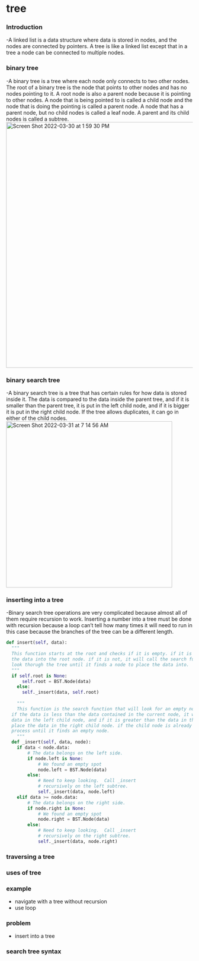 # tree
### Introduction
-A linked list is a data structure where data is stored in nodes, and the nodes are connected by pointers. A tree is like a linked list except that in a tree a node can be connected to multiple nodes.  



### binary tree
-A binary tree is a tree where each node only connects to two other nodes. The root of a binary tree is the node that points to other nodes and has no nodes pointing to it. A root node is also a parent node because it is pointing to other nodes. A node that is being pointed to is called a child node and the node that is doing the pointing is called a parent node. A node that has a parent node, but no child nodes is called a leaf node. A parent and its child nodes is called a subtree.
<img width="662" alt="Screen Shot 2022-03-30 at 1 59 30 PM" src="https://user-images.githubusercontent.com/97462627/160920621-959f7e8a-ff1f-4cea-bbf4-2a7fd6f72f6a.png">

### binary search tree
-A binary search tree is a tree that has certain rules for how data is stored inside it. The data is compared to the data inside the parent tree, and if it is smaller than the parent tree, it is put in the left child node, and if it is bigger it is put in the right child node. If the tree allows duplicates, it can go in either of the child nodes.
<img width="448" alt="Screen Shot 2022-03-31 at 7 14 56 AM" src="https://user-images.githubusercontent.com/97462627/161063601-5440038a-f576-44e7-9a70-ef130b228b77.png">
### inserting into a tree
-Binary search tree operations are very complicated because almost all of them require recursion to work. Inserting a number into a tree must be done with recursion because a loop can’t tell how many times it will need to run in this case because the branches of the tree can be a different length.
``` python
def insert(self, data):
  """
  This function starts at the root and checks if it is empty. if it is empty it inserts 
  the data into the root node. if it is not, it will call the search function that will 
  look thorugh the tree until it finds a node to place the data into.
  """
  if self.root is None:
      self.root = BST.Node(data)
    else:
      self._insert(data, self.root)
      
	"""
	This function is the search function that will look for an empty node to place data in.
  if the data is less than the data contained in the current node, it will try to place the 
  data in the left child node, and if it is greater than the data in the current node, it will
  place the data in the right child node. if the child node is already full, it will repeat the
  process until it finds an empty node.
	"""
  def _insert(self, data, node):
	if data < node.data:
		# The data belongs on the left side.
		if node.left is None:
			# We found an empty spot
			node.left = BST.Node(data)
		else:
			# Need to keep looking.  Call _insert
			# recursively on the left subtree.
			self._insert(data, node.left)
	elif data >= node.data:
		# The data belongs on the right side.
		if node.right is None:
			# We found an empty spot
			node.right = BST.Node(data)
		else:
			# Need to keep looking.  Call _insert
			# recursively on the right subtree.
			self._insert(data, node.right)
```
### traversing a tree
### uses of tree
### example
- navigate with a tree without recursion
- use loop
### problem
- insert into a tree
### search tree syntax

